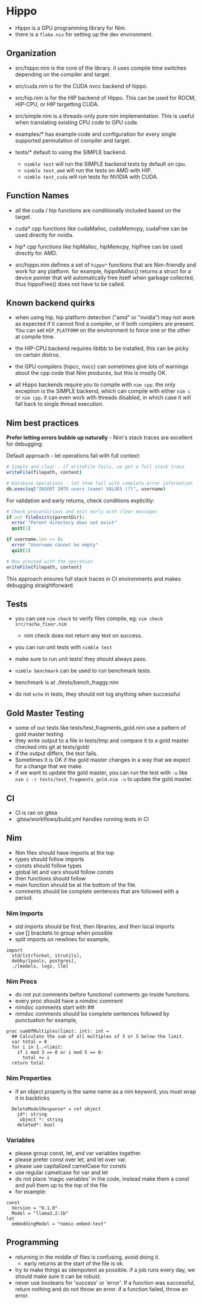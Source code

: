 # Hippo

- Hippo is a GPU programming library for Nim.
- there is a `flake.nix` for setting up the dev environment.

## Organization

- src/hippo.nim is the core of the library. it uses compile time switches depending on the compiler and target.
- src/cuda.nim is for the CUDA nvcc backend of hippo.
- src/hip.nim is for the HIP backend of Hippo. This can be used for ROCM, HIP-CPU, or HIP targetting CUDA.
- src/simple.nim is a threads-only pure nim implementation.  This is useful when translating existing CPU code to GPU code.

- examples/* has example code and configuration for every single supported permutation of compiler and target.
- tests/* default to using the SIMPLE backend.
  - `nimble test` will run the SIMPLE backend tests by default on cpu.
  - `nimble test_amd` will run the tests on AMD with HIP.
  - `nimble test_cuda` will run tests for NVIDIA with CUDA.

## Function Names

- all the cuda / hip functions are conditionally included based on the target.
- cuda* cpp functions like cudaMalloc, cudaMemcpy, cudaFree can be used directly for nvidia.
- hip* cpp functions like hipMalloc, hipMemcpy, hipFree can be used directly for AMD.

- src/hippo.nim defines a set of `hippo*` functions that are Nim-friendly and work for any platform. for example, hippoMalloc() returns a struct for a device pointer that will automatically free itself when garbage collected, thus hippoFree() does not have to be called.

## Known backend quirks

- when using hip, hip platform detection ("amd" or "nvidia") may not work as expected if it cannot find a compiler, or if both compilers are present. You can set `HIP_PLATFORM` on the environment to force one or the other at compile time.

- the HIP-CPU backend requires libtbb to be installed, this can be picky on certain distros.
- the GPU compilers (hipcc, nvcc) can sometimes give lots of warnings about the cpp code that Nim produces, but this is mostly OK.
- all Hippo backends require you to compile with `nim cpp`. the only exception is the SIMPLE backend, which can compile with either `nim c` or `nim cpp`. it can even work with threads disabled, in which case it will fall back to single thread execution.

## Nim best practices

**Prefer letting errors bubble up naturally** - Nim's stack traces are excellent for debugging:

Default approach - let operations fail with full context:
```nim
# Simple and clear - if writeFile fails, we get a full stack trace
writeFile(filepath, content)

# Database operations - let them fail with complete error information
db.exec(sql"INSERT INTO users (name) VALUES (?)", username)
```

For validation and early returns, check conditions explicitly:
```nim
# Check preconditions and exit early with clear messages
if not fileExists(parentDir):
  error "Parent directory does not exist"
  quit(1)

if username.len == 0:
  error "Username cannot be empty"
  quit(1)

# Now proceed with the operation
writeFile(filepath, content)
```

This approach ensures full stack traces in CI environments and makes debugging straightforward.


## Tests

- you can use `nim check` to verify files compile, eg: `nim check src/racha_fixer.nim`
  - nim check does not return any text on success.

- you can run unit tests with `nimble test`
- make sure to run unit tests! they should always pass.

- `nimble benchmark` can be used to run benchmark tests.
- benchmark is at ./tests/bench_fraggy.nim

- do not `echo` in tests, they should not log anything when successful

## Gold Master Testing

- some of our tests like tests/test_fragments_gold.nim use a pattern of gold master testing
- they write output to a file in tests/tmp and compare it to a gold master checked into git at tests/gold/
- if the output differs, the test fails.
- Sometimes it is OK if the gold master changes in a way that we expect for a change that we make.
- if we want to update the gold master, you can run the test with `-u` like `nim c -r tests/test_fragments_gold.nim -u` to update the gold master.

## CI

- CI is ran on gitea
- .gitea/workflows/build.yml handles running tests in CI


## Nim

- Nim files should have imports at the top
- types should follow imports
- consts should follow types
- global let and vars should follow consts
- then functions should follow
- main function should be at the bottom of the file.
- comments should be complete sentences that are followed with a period.

### Nim Imports

- std imports should be first, then libraries, and then local imports
- use [] brackets to group when possible
- split imports on newlines
for example,
```
import
  std/[strformat, strutils],
  debby/[pools, postgres],
  ./[models, logs, llm] 
```

### Nim Procs

- do not put comments before functions! comments go inside functions.
- every proc should have a nimdoc comment
- nimdoc comments start with ##
- nimdoc comments should be complete sentences followed by punctuation
for example,
```
proc sumOfMultiples(limit: int): int =
  ## Calculate the sum of all multiples of 3 or 5 below the limit.
  var total = 0
  for i in 1..<limit:
    if i mod 3 == 0 or i mod 5 == 0:
      total += i
  return total
```

### Nim Properties

- if an object property is the same name as a nim keyword, you must wrap it in backticks
```
  DeleteModelResponse* = ref object
    id*: string
    `object`*: string
    deleted*: bool
```

### Variables

- please group const, let, and var variables together.
- please prefer const over let, and let over var.
- please use capitalized camelCase for consts
- use regular camelcase for var and let
- do not place 'magic variables' in the code, instead make them a const and pull them up to the top of the file
- for example:

```
const
  Version = "0.1.0"
  Model = "llama3.2:1b"
let
  embeddingModel = "nomic-embed-text"
```

## Programming

- returning in the middle of files is confusing, avoid doing it.
  - early returns at the start of the file is ok.
- try to make things as idempotent as possible. if a job runs every day, we should make sure it can be robust.
- never use booleans for 'success' or 'error'. If a function was successful, return nothing and do not throw an error. if a function failed, throw an error.